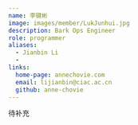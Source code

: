 ```yaml
---
name: 李键彬
image: images/member/LukJunhui.jpg
description: Bark Ops Engineer
role: programmer
aliases:
  - Jianbin Li
  - 
links:
  home-page: annechovie.com
  email: lijianbin@ciac.ac.cn
  github: anne-chovie
---
```


待补充
